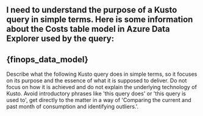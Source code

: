 I need to understand the purpose of a Kusto query in simple terms.
Here is some information about the Costs table model in Azure Data Explorer used by the query:
---
{finops_data_model}
---
Describe what the following Kusto query does in simple terms, so it focuses on its purpose and the essence of what it is supposed to deliver. Do not focus on how it is achieved and do not explain the underlying technology of Kusto. Avoid introductory phrases like 'this query does' or 'this query is used to', get directly to the matter in a way of 'Comparing the current and past month of consumption and identifying outliers.'.
